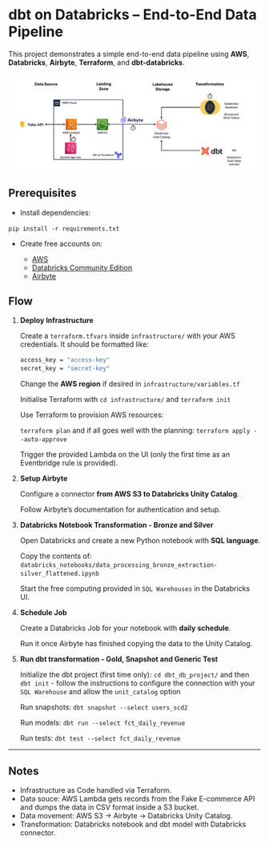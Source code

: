 # dbt on Databricks – End-to-End Data Pipeline

This project demonstrates a simple end-to-end data pipeline using **AWS**, **Databricks**, **Airbyte**, **Terraform**, and **dbt-databricks**.

![Project Plan](visual-assets/diagram.png)

## Prerequisites

- Install dependencies:

`pip install -r requirements.txt`

- Create free accounts on:

  - [AWS](https://aws.amazon.com/free/)
  - [Databricks Community Edition](https://community.cloud.databricks.com/)
  - [Airbyte](https://airbyte.com/)

## Flow

1. **Deploy Infrastructure**

   Create a `terraform.tfvars` inside `infrastructure/` with your AWS credentials. It should be formatted like:

   ```bash
   access_key = "access-key"
   secret_key = "secret-key"
   ```

   Change the **AWS region** if desired in `infrastructure/variables.tf`

   Initialise Terraform with `cd infrastructure/` and `terraform init`

   Use Terraform to provision AWS resources:

    `terraform plan` and if all goes well with the planning: `terraform apply --auto-approve`

   Trigger the provided Lambda on the UI (only the first time as an Eventbridge rule is provided).

2. **Setup Airbyte**

   Configure a connector **from AWS S3 to Databricks Unity Catalog**.

   Follow Airbyte’s documentation for authentication and setup.

3. **Databricks Notebook Transformation - Bronze and Silver**

   Open Databricks and create a new Python notebook with **SQL language**.

   Copy the contents of:
     `databricks_notebooks/data_processing_bronze_extraction-silver_flattened.ipynb`

   Start the free computing provided in `SQL Warehouses` in the Databricks UI.

4. **Schedule Job**

   Create a Databricks Job for your notebook with **daily schedule**.

   Run it once Airbyte has finished copying the data to the Unity Catalog.

5. **Run dbt transformation - Gold, Snapshot and Generic Test**

   Initialize the dbt project (first time only): `cd dbt_db_project/` and then `dbt init` - follow the instructions to configure the connection with your `SQL Warehouse` and allow the `unit_catalog` option

   Run snapshots: `dbt snapshot --select users_scd2`

   Run models: `dbt run --select fct_daily_revenue`

   Run tests: `dbt test --select fct_daily_revenue`

---

## Notes

- Infrastructure as Code handled via Terraform.
- Data souce: AWS Lambda gets records from the Fake E-commerce API and dumps the data in CSV format inside a S3 bucket.
- Data movement: AWS S3 → Airbyte → Databricks Unity Catalog.
- Transformation: Databricks notebook and dbt model with Databricks connector.
